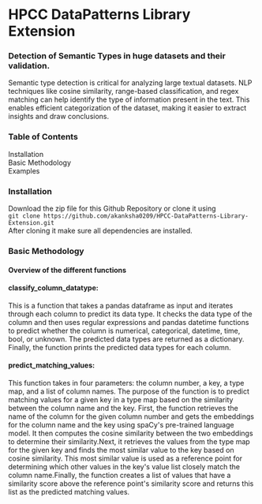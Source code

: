 # HPCC DataPatterns Library Extension
### Detection of Semantic Types in huge datasets and their validation.
Semantic type detection is critical for analyzing large textual datasets. NLP techniques like cosine similarity, range-based classification, and regex matching can help identify the type of information present in the text. This enables efficient categorization of the dataset, making it easier to extract insights and draw conclusions.
### Table of Contents
Installation</br>
Basic Methodology</br>
Examples</br>

### Installation
Download the zip file for this Github Repository or clone it using </br>
`git clone https://github.com/akanksha0209/HPCC-DataPatterns-Library-Extension.git `</br>
After cloning it make sure all dependencies are installed.

### Basic Methodology
#### Overview of the different functions </br>
#### classify_column_datatype:</br>
This is a function that takes a pandas dataframe as input and iterates through each column to predict its data type. It checks the data type of the column and then uses regular expressions and pandas datetime functions to predict whether the column is numerical, categorical, datetime, time, bool, or unknown. The predicted data types are returned as a dictionary. Finally, the function prints the predicted data types for each column.</br>
#### predict_matching_values: </br>
This function takes in four parameters: the column number, a key, a type map, and a list of column names. The purpose of the function is to predict matching values for a given key in a type map based on the similarity between the column name and the key.
First, the function retrieves the name of the column for the given column number and gets the embeddings for the column name and the key using spaCy's pre-trained language model. It then computes the cosine similarity between the two embeddings to determine their similarity.Next, it retrieves the values from the type map for the given key and finds the most similar value to the key based on cosine similarity. This most similar value is used as a reference point for determining which other values in the key's value list closely match the column name.Finally, the function creates a list of values that have a similarity score above the reference point's similarity score and returns this list as the predicted matching values.</br>
